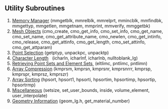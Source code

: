 Utility Subroutines
-------------------

1.  [Memory Manager](docs/memmang.md)
    (mmgetblk, mmrelblk, mmrelprt, mmincblk,  mmfindbk, mmgettyp, mmgetlen, 
    mmgetnam, mmprint,  mmverify, mmggetbk)
2.  [Mesh Objects](docs/meshob.md) (cmo\_create, cmo\_get\_info, 
    cmo\_set\_info, cmo\_get\_name, cmo\_set\_name, 
    cmo\_get\_attribute\_name, cmo\_newlen, cmo\_get\_intinfo, 
    cmo\_release, cmo\_get\_attinfo, cmo\_get\_length, 
    cmo\_set\_attinfo, cmo\_get\_attparam)
3.  [Point Selection](docs/pointsel.md) (getptyp, unpackpc, unpacktp)
4.  [Character Length](docs/charlen.md)   (icharln, icharlnf, 
    icharlnb, nulltoblank\_lg)
5.  [Retrieving Point Sets and Element Sets ](docs/retpts.md)
    (eltlimc, pntlimc, pntlimn)
6.  [Array Compression](docs/arrcomp.md) (kmprsm, kmprsn, kmprsnr, 
    kmprsnrrr, kmprsp, kmprspr, kmprsz, kmprszr)
7.  [Array Sorting](docs/arrsort.md) (hpsort, hpsort1, hpsorti, 
    hpsortim, hpsortimp, hpsortip, hpsortrmp)
8.  [Miscellaneous](docs/miscell.md)
    (setsize, set\_user\_bounds, inside, volume\_element, 
    user\_interpolate)
9.  [Geometry Information](docs/geom.md) (geom\_lg.h, 
    get\_material\_number)

